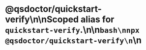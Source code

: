 # @qsdoctor/quickstart-verify\n\nScoped alias for `quickstart-verify`.\n\n```bash\nnpx @qsdoctor/quickstart-verify\n```\n
